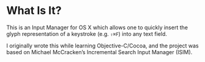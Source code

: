 # What Is It?

This is an Input Manager for OS X which allows one to quickly insert the glyph representation of a keystroke (e.g. `⇧⌘F`) into any text field. 

I originally wrote this while learning Objective-C/Cocoa, and the project was based on Michael McCracken’s Incremental Search Input Manager (ISIM).